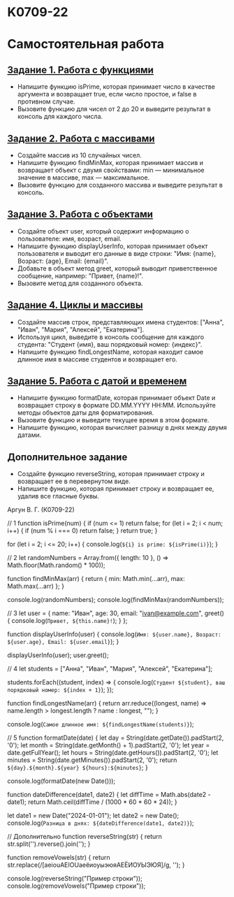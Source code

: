 # K0709-22
# Самостоятельная работа 
## [Задание 1. Работа с функциями](https://developer.mozilla.org/en-US/docs/Web/JavaScript/Guide/Functions)
- Напишите функцию isPrime, которая принимает число в качестве аргумента и возвращает true, если число простое, и false в противном случае.
- Вызовите функцию для чисел от 2 до 20 и выведите результат в консоль для каждого числа.
## [Задание 2. Работа с массивами](https://developer.mozilla.org/ru/docs/Web/JavaScript/Reference/Global_Objects/Array)
- Создайте массив из 10 случайных чисел.
- Напишите функцию findMinMax, которая принимает массив и возвращает объект с двумя свойствами: min — минимальное значение в массиве, max — максимальное.
- Вызовите функцию для созданного массива и выведите результат в консоль.
## [Задание 3. Работа с объектами](https://developer.mozilla.org/en-US/docs/Web/JavaScript/Reference/Global_Objects/Object)
- Создайте объект user, который содержит информацию о пользователе: имя, возраст, email.
- Напишите функцию displayUserInfo, которая принимает объект пользователя и выводит его данные в виде строки: "Имя: {name}, Возраст: {age}, Email: {email}".
- Добавьте в объект метод greet, который выводит приветственное сообщение, например: "Привет, {name}!".
- Вызовите метод для созданного объекта.
## [Задание 4. Циклы и массивы](https://developer.mozilla.org/en-US/docs/Web/JavaScript/Guide/Loops_and_iteration)
- Создайте массив строк, представляющих имена студентов: ["Анна", "Иван", "Мария", "Алексей", "Екатерина"].
- Используя цикл, выведите в консоль сообщение для каждого студента: "Студент {имя}, ваш порядковый номер: {индекс}".
- Напишите функцию findLongestName, которая находит самое длинное имя в массиве студентов и возвращает его.
## [Задание 5. Работа с датой и временем](https://developer.mozilla.org/en-US/docs/Web/JavaScript/Reference/Global_Objects/Date)
- Напишите функцию formatDate, которая принимает объект Date и возвращает строку в формате DD.MM.YYYY HH:MM. Используйте методы объектов даты для форматирования.
- Вызовите функцию и выведите текущее время в этом формате.
- Напишите функцию, которая вычисляет разницу в днях между двумя датами.
## Дополнительное задание
- Создайте функцию reverseString, которая принимает строку и возвращает ее в перевернутом виде.
- Напишите функцию, которая принимает строку и возвращает ее, удалив все гласные буквы.

Аргун В. Г. (К0709-22)

// 1
function isPrime(num) {
  if (num <= 1) return false;
  for (let i = 2; i < num; i++) {
    if (num % i === 0) return false;
  }
  return true;
}

for (let i = 2; i <= 20; i++) {
  console.log(`${i} is prime: ${isPrime(i)}`);
}

// 2
let randomNumbers = Array.from({ length: 10 }, () => Math.floor(Math.random() * 100));

function findMinMax(arr) {
  return {
    min: Math.min(...arr),
    max: Math.max(...arr)
  };
}

console.log(randomNumbers);
console.log(findMinMax(randomNumbers));

// 3
let user = {
  name: "Иван",
  age: 30,
  email: "ivan@example.com",
  greet() {
    console.log(`Привет, ${this.name}!`);
  }
};

function displayUserInfo(user) {
  console.log(`Имя: ${user.name}, Возраст: ${user.age}, Email: ${user.email}`);
}

displayUserInfo(user);
user.greet();

// 4
let students = ["Анна", "Иван", "Мария", "Алексей", "Екатерина"];

students.forEach((student, index) => {
  console.log(`Студент ${student}, ваш порядковый номер: ${index + 1}`);
});

function findLongestName(arr) {
  return arr.reduce((longest, name) => name.length > longest.length ? name : longest, "");
}

console.log(`Самое длинное имя: ${findLongestName(students)}`);

// 5
function formatDate(date) {
  let day = String(date.getDate()).padStart(2, '0');
  let month = String(date.getMonth() + 1).padStart(2, '0');
  let year = date.getFullYear();
  let hours = String(date.getHours()).padStart(2, '0');
  let minutes = String(date.getMinutes()).padStart(2, '0');
  return `${day}.${month}.${year} ${hours}:${minutes}`;
}

console.log(formatDate(new Date()));

function dateDifference(date1, date2) {
  let diffTime = Math.abs(date2 - date1);
  return Math.ceil(diffTime / (1000 * 60 * 60 * 24));
}

let date1 = new Date("2024-01-01");
let date2 = new Date();
console.log(`Разница в днях: ${dateDifference(date1, date2)}`);

// Дополнительно
function reverseString(str) {
  return str.split('').reverse().join('');
}

function removeVowels(str) {
  return str.replace(/[aeiouAEIOUаеёиоуыэюяАЕЁИОУЫЭЮЯ]/g, '');
}

console.log(reverseString("Пример строки"));
console.log(removeVowels("Пример строки"));

